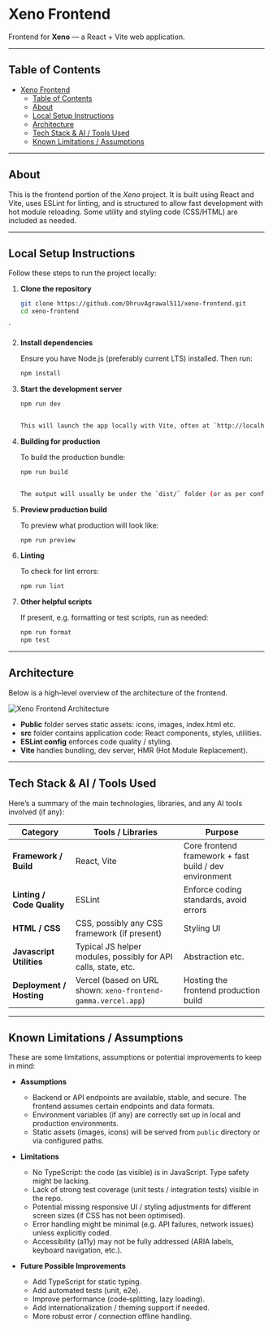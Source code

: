 # Xeno Frontend

Frontend for **Xeno** — a React + Vite web application.

---

## Table of Contents

- [Xeno Frontend](#xeno-frontend)
  - [Table of Contents](#table-of-contents)
  - [About](#about)
  - [Local Setup Instructions](#local-setup-instructions)
  - [Architecture](#architecture)
  - [Tech Stack \& AI / Tools Used](#tech-stack--ai--tools-used)
  - [Known Limitations / Assumptions](#known-limitations--assumptions)

---

## About

This is the frontend portion of the *Xeno* project. It is built using React and Vite, uses ESLint for linting, and is structured to allow fast development with hot module reloading. Some utility and styling code (CSS/HTML) are included as needed.  

---

## Local Setup Instructions

Follow these steps to run the project locally:

1. **Clone the repository**

   ```bash
   git clone https://github.com/DhruvAgrawal511/xeno-frontend.git
   cd xeno-frontend
`

2. **Install dependencies**

   Ensure you have Node.js (preferably current LTS) installed. Then run:

   ```bash
   npm install
   

3. **Start the development server**

   ```bash
   npm run dev
   

   This will launch the app locally with Vite, often at `http://localhost:5173` (or whatever port Vite picks).

4. **Building for production**

   To build the production bundle:

   ```bash
   npm run build
   

   The output will usually be under the `dist/` folder (or as per configuration in `vite.config.js`).

5. **Preview production build**

   To preview what production will look like:

   ```bash
   npm run preview
   

6. **Linting**

   To check for lint errors:

   ```bash
   npm run lint
   

7. **Other helpful scripts**

   If present, e.g. formatting or test scripts, run as needed:

   ```bash
   npm run format
   npm test
   

---

## Architecture

Below is a high‑level overview of the architecture of the frontend.

![Xeno Frontend Architecture](./assets/frontend-architecture.png)


* **Public** folder serves static assets: icons, images, index.html etc.
* **src** folder contains application code: React components, styles, utilities.
* **ESLint config** enforces code quality / styling.
* **Vite** handles bundling, dev server, HMR (Hot Module Replacement).

---

## Tech Stack & AI / Tools Used

Here’s a summary of the main technologies, libraries, and any AI tools involved (if any):

| Category                              | Tools / Libraries                                                                                                                         | Purpose                                                |
| ------------------------------------- | ----------------------------------------------------------------------------------------------------------------------------------------- | ------------------------------------------------------ |
| **Framework / Build**                 | React, Vite                                                                                                                               | Core frontend framework + fast build / dev environment |
| **Linting / Code Quality**            | ESLint                                                                                                                                    | Enforce coding standards, avoid errors                 |
| **HTML / CSS**                        | CSS, possibly any CSS framework (if present)                                                                                              | Styling UI                                             |
| **Javascript Utilities**              | Typical JS helper modules, possibly for API calls, state, etc.                                                                            | Abstraction etc.                                       |
| **Deployment / Hosting**              | Vercel (based on URL shown: `xeno-frontend-gamma.vercel.app`)                                                                             | Hosting the frontend production build                  |



---

## Known Limitations / Assumptions

These are some limitations, assumptions or potential improvements to keep in mind:

* **Assumptions**

  * Backend or API endpoints are available, stable, and secure. The frontend assumes certain endpoints and data formats.
  * Environment variables (if any) are correctly set up in local and production environments.
  * Static assets (images, icons) will be served from `public` directory or via configured paths.

* **Limitations**

  * No TypeScript: the code (as visible) is in JavaScript. Type safety might be lacking.
  * Lack of strong test coverage (unit tests / integration tests) visible in the repo.
  * Potential missing responsive UI / styling adjustments for different screen sizes (if CSS has not been optimised).
  * Error handling might be minimal (e.g. API failures, network issues) unless explicitly coded.
  * Accessibility (a11y) may not be fully addressed (ARIA labels, keyboard navigation, etc.).

* **Future Possible Improvements**

  * Add TypeScript for static typing.
  * Add automated tests (unit, e2e).
  * Improve performance (code‑splitting, lazy loading).
  * Add internationalization / theming support if needed.
  * More robust error / connection offline handling.



